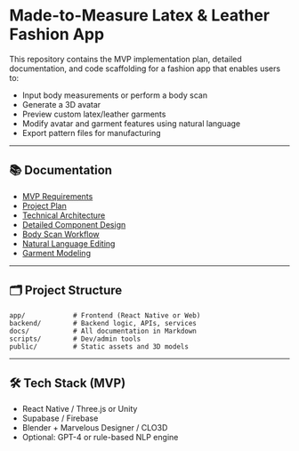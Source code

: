# Made-to-Measure Latex & Leather Fashion App

This repository contains the MVP implementation plan, detailed documentation, and code scaffolding for a fashion app that enables users to:
- Input body measurements or perform a body scan
- Generate a 3D avatar
- Preview custom latex/leather garments
- Modify avatar and garment features using natural language
- Export pattern files for manufacturing

---

## 📚 Documentation

- [MVP Requirements](docs/MVP_Requirements.md)
- [Project Plan](docs/MVP_Project_Plan.md)
- [Technical Architecture](docs/Technical_Architecture_and_Design.md)
- [Detailed Component Design](docs/Detailed_Component_Design.md)
- [Body Scan Workflow](docs/Body_Scan_Workflow.md)
- [Natural Language Editing](docs/Natural_Language_Editing.md)
- [Garment Modeling](docs/Garment_Modeling.md)

---

## 🗂 Project Structure

```
app/            # Frontend (React Native or Web)
backend/        # Backend logic, APIs, services
docs/           # All documentation in Markdown
scripts/        # Dev/admin tools
public/         # Static assets and 3D models
```

---

## 🛠 Tech Stack (MVP)

- React Native / Three.js or Unity
- Supabase / Firebase
- Blender + Marvelous Designer / CLO3D
- Optional: GPT-4 or rule-based NLP engine
